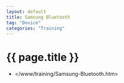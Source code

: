 ```yaml
---
layout: default
title: Samsung Bluetooth
tag: "Device"
categories: "Training"
---
```


# {{ page.title }}

- </www/training/Samsung-Bluetooth.htm>
